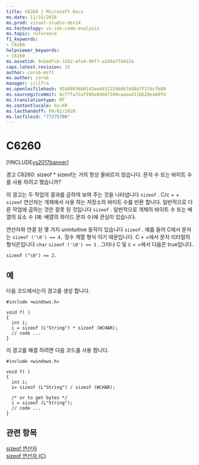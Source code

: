 ```yaml
---
title: C6260 | Microsoft Docs
ms.date: 11/15/2016
ms.prod: visual-studio-dev14
ms.technology: vs-ide-code-analysis
ms.topic: reference
f1_keywords:
- C6260
helpviewer_keywords:
- C6260
ms.assetid: 9cbedfcb-32b2-4fe4-99f7-a2d4a7f4422a
caps.latest.revision: 15
author: corob-msft
ms.author: corob
manager: jillfra
ms.openlocfilehash: 91b60836b8142ee44322196067d08d7f17dcfb89
ms.sourcegitcommit: 6cfffa72af599a9d667249caaaa411bb28ea69fd
ms.translationtype: MT
ms.contentlocale: ko-KR
ms.lasthandoff: 09/02/2020
ms.locfileid: "77275706"
---
```

# <a name="c6260"></a>C6260
[!INCLUDE[vs2017banner](../includes/vs2017banner.md)]

경고 C6260: sizeof * sizeof는 거의 항상 올바르지 않습니다. 문자 수 또는 바이트 수를 사용 하려고 했습니까?  
  
 이 경고는 두 작업의 결과를 곱하여 보여 주는 것을 나타냅니다 `sizeof` . C/c + + `sizeof` 연산자는 개체에서 사용 하는 저장소의 바이트 수를 반환 합니다. 일반적으로 다른 작업에 곱하는 것은 잘못 된 것입니다 `sizeof` . 일반적으로 개체의 바이트 수 또는 배열의 요소 수 (예: 배열의 와이드 문자 수)에 관심이 있습니다.  
  
 연산자와 연결 된 몇 가지 unintuitive 동작이 있습니다 `sizeof` . 예를 들어 C에서 문자는 `sizeof ('\0') == 4,` 정수 계열 형식 이기 때문입니다. C + +에서 문자 리터럴의 형식은입니다 `char` `sizeof ('\0') == 1` . 그러나 C 및 c + +에서 다음은 true입니다.  
  
```  
sizeof ("\0") == 2.   
```  
  
## <a name="example"></a>예  
 다음 코드에서는이 경고를 생성 합니다.  
  
```  
#include <windows.h>  
  
void f( )  
{  
  int i;  
  i = sizeof (L"String") * sizeof (WCHAR);  
  // code ...  
}  
```  
  
 이 경고를 해결 하려면 다음 코드를 사용 합니다.  
  
```  
#include <windows.h>  
  
void f( )  
{  
  int i;  
  i= sizeof (L"String") / sizeof (WCHAR);  
  
  /* or to get bytes */  
  i = sizeof (L"String");  
  // code ...  
}  
```  
  
## <a name="see-also"></a>관련 항목  
 [sizeof 연산자](https://msdn.microsoft.com/library/8bc3b6fb-54a1-4eb7-ada0-05f8c5efc532)   
 [sizeof 연산자 (C)](https://msdn.microsoft.com/library/70826d03-3451-41e4-bebb-a820ae66d53f)
